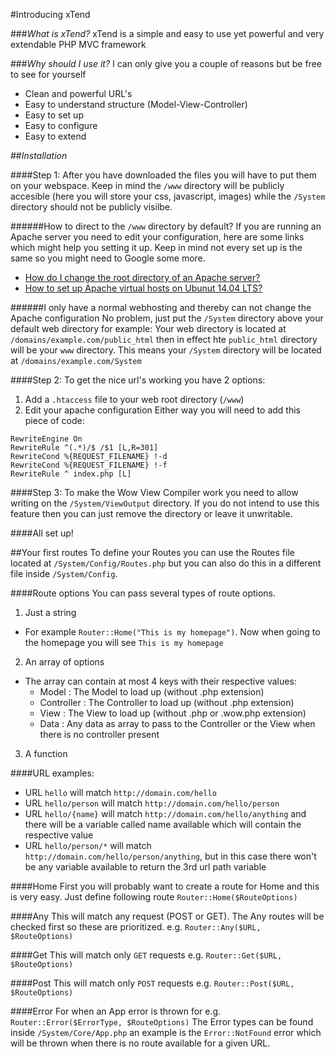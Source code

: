 #Introducing xTend

###*What is xTend?*
xTend is a simple and easy to use yet powerful and very extendable PHP MVC framework

###*Why should I use it?*
I can only give you a couple of reasons but be free to see for yourself
* Clean and powerful URL's
* Easy to understand structure (Model-View-Controller)
* Easy to set up
* Easy to configure
* Easy to extend

##*Installation*

####Step 1:
After you have downloaded the files you will have to put them on your webspace. Keep in mind the `/www` directory will be publicly accesible (here you will store your css, javascript, images) while the `/System` directory should not be publicly visilbe.

######How to direct to the `/www` directory by default?
If you are running an Apache server you need to edit your configuration, here are some links which might help you setting it up. Keep in mind not every set up is the same so you might need to Google some more.
* [How do I change the root directory of an Apache server?](http://stackoverflow.com/questions/5891802/how-do-i-change-the-root-directory-of-an-apache-server)
* [How to set up Apache virtual hosts on Ubunut 14.04 LTS?](https://www.digitalocean.com/community/tutorials/how-to-set-up-apache-virtual-hosts-on-ubuntu-14-04-lts)

######I only have a normal webhosting and thereby can not change the Apache configuration
No problem, just put the `/System` directory above your default web directory for example:
Your web directory is located at `/domains/example.com/public_html` then in effect hte `public_html` directory will be your `www` directory. This means your `/System` directory will be located at `/domains/example.com/System`

####Step 2:
To get the nice url's working you have 2 options:
1. Add a `.htaccess` file to your web root directory (`/www`)
2. Edit your apache configuration
Either way you will need to add this piece of code:
```
RewriteEngine On
RewriteRule ^(.*)/$ /$1 [L,R=301]
RewriteCond %{REQUEST_FILENAME} !-d
RewriteCond %{REQUEST_FILENAME} !-f
RewriteRule ^ index.php [L]
```

####Step 3:
To make the Wow View Compiler work you need to allow writing on the `/System/ViewOutput` directory.
If you do not intend to use this feature then you can just remove the directory or leave it unwritable.

####All set up!

##Your first routes
To define your Routes you can use the Routes file located at `/System/Config/Routes.php` but you can also do this in a different file inside `/System/Config`.

####Route options
You can pass several types of route options.
1. Just a string
  * For example `Router::Home("This is my homepage")`. Now when going to the homepage you will see `This is my homepage`
2. An array of options
  * The array can contain at most 4 keys with their respective values:
    * Model : The Model to load up (without .php extension)
    * Controller : The Controller to load up (without .php extension)
    * View : The View to load up (without .php or .wow.php extension)
    * Data :  Any data as array to pass to the Controller or the View when there is no controller present
3. A function

####URL
examples:
* URL `hello` will match `http://domain.com/hello`
* URL `hello/person` will match `http://domain.com/hello/person`
* URL `hello/{name}` will match `http://domain.com/hello/anything` and there will be a variable called name available which will contain the respective value
* URL `hello/person/*` will match `http://domain.com/hello/person/anything`, but in this case there won't be any variable available to return the 3rd url path variable

####Home
First you will probably want to create a route for Home and this is very easy. Just define following route `Router::Home($RouteOptions)`

####Any
This will match any request (POST or GET). The Any routes will be checked first so these are prioritized.
e.g. `Router::Any($URL, $RouteOptions)`

####Get
This will match only `GET` requests
e.g. `Router::Get($URL, $RouteOptions)`

####Post
This will match only `POST` requests
e.g. `Router::Post($URL, $RouteOptions)`

####Error
For when an App error is thrown for
e.g. `Router::Error($ErrorType, $RouteOptions)`
The Error types can be found inside `/System/Core/App.php` an example is the `Error::NotFound` error which will be thrown when there is no route available for a given URL.
